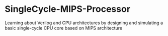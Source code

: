 # SingleCycle-MIPS-Processor
Learning about Verilog and CPU architectures by designing and simulating a basic single-cycle CPU core based on MIPS architecture
